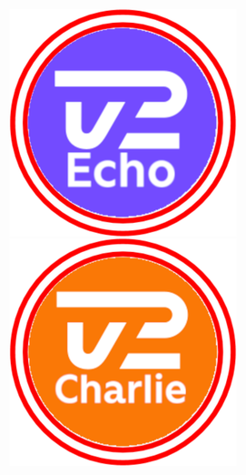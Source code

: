 ![TV2 Echo]   ![TV2 charlie] 


[TV2 Echo]: https://raw.githubusercontent.com/makmango/Pichgos/main/Denmark/tv2echo.png

[TV2 Charlie]: https://raw.githubusercontent.com/makmango/Pichgos/main/Denmark/tv2Charlie.png
